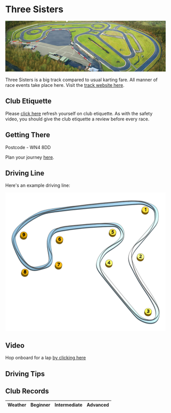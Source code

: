 # Three Sisters

![Aerial View](images/ThreeSisters-AerialView.jpg)

Three Sisters is a big track compared to usual karting fare. All manner of race events take place here. Visit the [track website here](https://threesisterscircuit.co.uk/).

## Club Etiquette

Please [click here](../Club_Eiquette) refresh yourself on club etiquette. As with the safety video, you should give the club etiquette a review before every race.

## Getting There

Postcode - WN4 8DD

Plan your journey [here](https://www.google.com/maps/place/Three+Sisters+Race+Circuit/@53.5060782,-2.6373671,17z/data=!4m12!1m6!3m5!1s0x487b05a6d8cee531:0x9cfa82ae14deb236!2sThree+Sisters+Race+Circuit!8m2!3d53.506075!4d-2.6351784!3m4!1s0x487b05a6d8cee531:0x9cfa82ae14deb236!8m2!3d53.506075!4d-2.6351784).

## Driving Line

Here's an example driving line:

![Driving Line](images/ThreeSisters-DrivingLine.png)

## Video

Hop onboard for a lap [by clicking here](https://youtu.be/r4P6pCoj7ZM?t=373)

## Driving Tips



## Club Records

| Weather | Beginner | Intermediate | Advanced |
|---      |---       |---           |---       |
